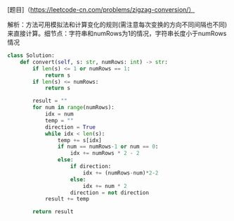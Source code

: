 [题目]（https://leetcode-cn.com/problems/zigzag-conversion/）

解析：方法可用模拟法和计算变化的规则(需注意每次变换的方向不同间隔也不同)来直接计算。细节点：字符串和numRows为1的情况，字符串长度小于numRows情况

``` python
class Solution:
    def convert(self, s: str, numRows: int) -> str:
        if len(s) <= 1 or numRows == 1:
            return s
        if len(s) <= numRows:
            return s

        result = ""
        for num in range(numRows):
            idx = num
            temp = ""
            direction = True
            while idx < len(s):
                temp += s[idx]
                if num == numRows-1 or num == 0:
                    idx += numRows * 2 - 2
                else:
                    if direction:
                        idx += (numRows-num)*2-2
                    else:
                        idx += num * 2
                    direction = not direction
            result += temp

        return result
```